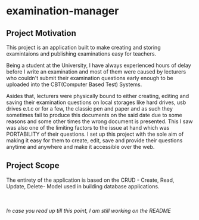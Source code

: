 # examination-manager
 
 <h2>Project Motivation</h2>
 <p>This project is an application built to make creating and storing examintaions and publishing examinations easy for teachers.</p>
 <p>Being a student at the University, I have always experienced hours of delay before I write an examination and most of them were caused by lecturers who couldn't submit their examination questions early enough to be uploaded into the CBT(Computer Based Test) Systems.</p>
<p> Asides that, lecturers were physically bound to either creating, editing and saving their examination questions on local storages like hard drives, usb drives e.t.c or for a few, the classic pen and paper and as such they sometimes fail to produce this documents on the said date due to some reasons and some other times the wrong document is presented.
 This I saw was also one of the limiting factors to the issue at hand which was PORTABILITY of their questions. I set up this project with the sole aim of making it easy for them to create, edit, save and provide their questions anytime and anywhere and make it accessible over the web.</p>
 
 <h2>Project Scope</h2>
 <p>The entirety of the application is based on the CRUD - Create, Read, Update, Delete- Model used in building database applications.</p>
<br>
<br>
<em>In case you read up till this point, I am still working on the README</em>
